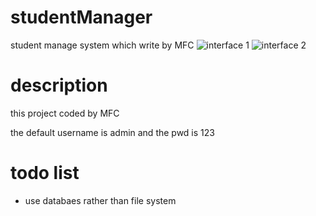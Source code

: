 # studentManager
student manage system which write by MFC
![interface 1](http://image.cethik.vip/images/2017/02/10/2017-02-10_11-52-31.png)
![interface 2](http://image.cethik.vip/images/2017/02/10/2017-02-10_11-52-37.png)

# description
this project coded by MFC

the default username is admin and the pwd is 123
# todo list
- use databaes rather than file system
